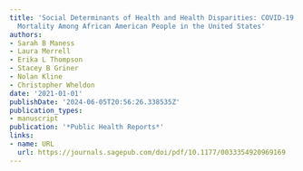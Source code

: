 ```yaml
---
title: 'Social Determinants of Health and Health Disparities: COVID-19 Exposures and
  Mortality Among African American People in the United States'
authors:
- Sarah B Maness
- Laura Merrell
- Erika L Thompson
- Stacey B Griner
- Nolan Kline
- Christopher Wheldon
date: '2021-01-01'
publishDate: '2024-06-05T20:56:26.338535Z'
publication_types:
- manuscript
publication: '*Public Health Reports*'
links:
- name: URL
  url: https://journals.sagepub.com/doi/pdf/10.1177/0033354920969169
---
```

